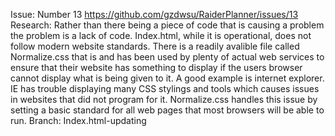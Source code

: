 Issue: Number 13 https://github.com/gzdwsu/RaiderPlanner/issues/13
Research: Rather than there being a piece of code that is causing a problem the problem is a lack of code. Index.html, while it is operational, does not follow modern website standards. There is a readily avalible file called Normalize.css that is and has been used by plenty of actual web services to ensure that their website has something to display if the users browser cannot display what is being given to it. A good example is internet explorer. IE has trouble displaying many CSS stylings and tools which causes issues in websites that did not program for it. Normalize.css handles this issue by setting a basic standard for all web pages that most browsers will be able to run.
Branch: Index.html-updating
